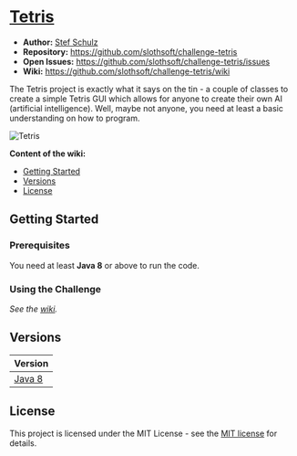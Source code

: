 #  [Tetris](https://github.com/slothsoft/challenge-tetris/wiki)

- **Author:** [Stef Schulz](mailto:s.schulz@slothsoft.de)
- **Repository:** <https://github.com/slothsoft/challenge-tetris>
- **Open Issues:** <https://github.com/slothsoft/challenge-tetris/issues>
- **Wiki:** <https://github.com/slothsoft/challenge-tetris/wiki>


The Tetris project is exactly what it says on the tin - a couple of classes to create a simple Tetris GUI which allows for anyone to create their own AI (artificial intelligence). Well, maybe not anyone, you need at least a basic understanding on how to program.


![Tetris](https://github.com/slothsoft/tetris-challenge/wiki/tetris_overview.png)

**Content of the wiki:**

- [Getting Started](#getting-started)
- [Versions](#versions)
- [License](#license)


## Getting Started

### Prerequisites

You need at least **Java 8** or above to run the code.

### Using the Challenge

*See the [wiki](https://github.com/slothsoft/challenge-tetris/wiki).*


##  Versions

| Version       |
| ------------- |
| [Java 8](https://github.com/slothsoft/challenge-tetris) |


## License

This project is licensed under the MIT License - see the [MIT license](https://opensource.org/licenses/MIT) for details.